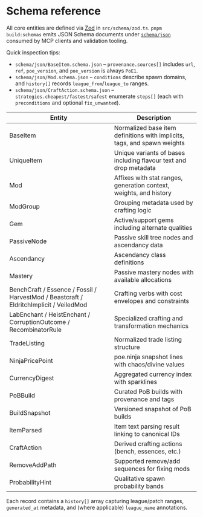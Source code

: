 # Schema reference

All core entities are defined via [Zod](https://github.com/colinhacks/zod) in `src/schema/zod.ts`. `pnpm build:schemas` emits JSON Schema documents under [`schema/json`](../schema/json) consumed by MCP clients and validation tooling.

Quick inspection tips:

- `schema/json/BaseItem.schema.json` – `provenance.sources[]` includes `url`, `ref`, `poe_version`, and `poe_version` is always `PoE1`.
- `schema/json/Mod.schema.json` – `conditions` describe spawn domains, and `history[]` records `league_from`/`league_to` ranges.
- `schema/json/CraftAction.schema.json` – `strategies.cheapest/fastest/safest` enumerate `steps[]` (each with `preconditions` and optional `fix_unwanted`).

| Entity | Description |
| --- | --- |
| BaseItem | Normalized base item definitions with implicits, tags, and spawn weights |
| UniqueItem | Unique variants of bases including flavour text and drop metadata |
| Mod | Affixes with stat ranges, generation context, weights, and history |
| ModGroup | Grouping metadata used by crafting logic |
| Gem | Active/support gems including alternate qualities |
| PassiveNode | Passive skill tree nodes and ascendancy data |
| Ascendancy | Ascendancy class definitions |
| Mastery | Passive mastery nodes with available allocations |
| BenchCraft / Essence / Fossil / HarvestMod / Beastcraft / EldritchImplicit / VeiledMod | Crafting verbs with cost envelopes and constraints |
| LabEnchant / HeistEnchant / CorruptionOutcome / RecombinatorRule | Specialized crafting and transformation mechanics |
| TradeListing | Normalized trade listing structure |
| NinjaPricePoint | poe.ninja snapshot lines with chaos/divine values |
| CurrencyDigest | Aggregated currency index with sparklines |
| PoBBuild | Curated PoB builds with provenance and tags |
| BuildSnapshot | Versioned snapshot of PoB builds |
| ItemParsed | Item text parsing result linking to canonical IDs |
| CraftAction | Derived crafting actions (bench, essences, etc.) |
| RemoveAddPath | Supported remove/add sequences for fixing mods |
| ProbabilityHint | Qualitative spawn probability bands |

Each record contains a `history[]` array capturing league/patch ranges, `generated_at` metadata, and (where applicable) `league_name` annotations.
